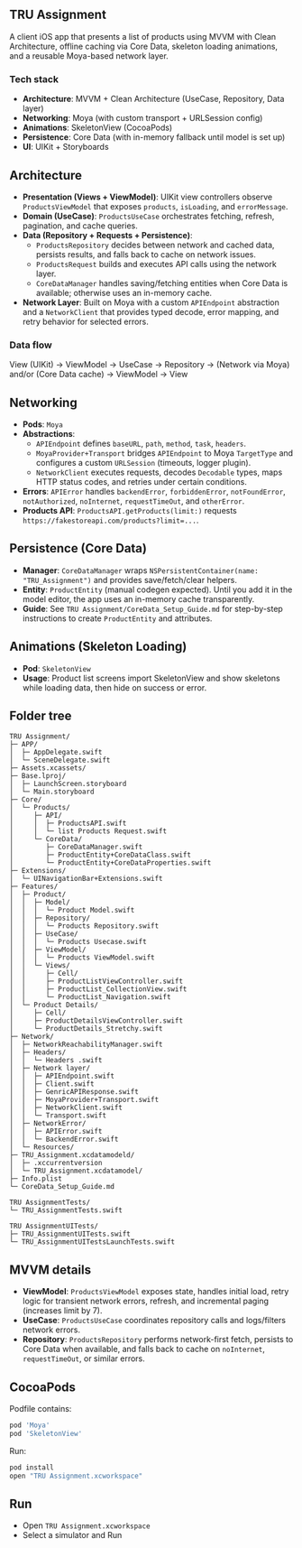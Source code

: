 ## TRU Assignment
A client iOS app that presents a list of products using MVVM with Clean Architecture, offline caching via Core Data, skeleton loading animations, and a reusable Moya-based network layer.

### Tech stack
- **Architecture**: MVVM + Clean Architecture (UseCase, Repository, Data layer)
- **Networking**: Moya (with custom transport + URLSession config)
- **Animations**: SkeletonView (CocoaPods)
- **Persistence**: Core Data (with in-memory fallback until model is set up)
- **UI**: UIKit + Storyboards

## Architecture
- **Presentation (Views + ViewModel)**: UIKit view controllers observe `ProductsViewModel` that exposes `products`, `isLoading`, and `errorMessage`.
- **Domain (UseCase)**: `ProductsUseCase` orchestrates fetching, refresh, pagination, and cache queries.
- **Data (Repository + Requests + Persistence)**:
  - `ProductsRepository` decides between network and cached data, persists results, and falls back to cache on network issues.
  - `ProductsRequest` builds and executes API calls using the network layer.
  - `CoreDataManager` handles saving/fetching entities when Core Data is available; otherwise uses an in-memory cache.
- **Network Layer**: Built on Moya with a custom `APIEndpoint` abstraction and a `NetworkClient` that provides typed decode, error mapping, and retry behavior for selected errors.

### Data flow
View (UIKit) → ViewModel → UseCase → Repository → (Network via Moya) and/or (Core Data cache) → ViewModel → View

## Networking
- **Pods**: `Moya`
- **Abstractions**:
  - `APIEndpoint` defines `baseURL`, `path`, `method`, `task`, `headers`.
  - `MoyaProvider+Transport` bridges `APIEndpoint` to Moya `TargetType` and configures a custom `URLSession` (timeouts, logger plugin).
  - `NetworkClient` executes requests, decodes `Decodable` types, maps HTTP status codes, and retries under certain conditions.
- **Errors**: `APIError` handles `backendError`, `forbiddenError`, `notFoundError`, `notAuthorized`, `noInternet`, `requestTimeOut`, and `otherError`.
- **Products API**: `ProductsAPI.getProducts(limit:)` requests `https://fakestoreapi.com/products?limit=...`.

## Persistence (Core Data)
- **Manager**: `CoreDataManager` wraps `NSPersistentContainer(name: "TRU_Assignment")` and provides save/fetch/clear helpers.
- **Entity**: `ProductEntity` (manual codegen expected). Until you add it in the model editor, the app uses an in-memory cache transparently.
- **Guide**: See `TRU Assignment/CoreData_Setup_Guide.md` for step-by-step instructions to create `ProductEntity` and attributes.

## Animations (Skeleton Loading)
- **Pod**: `SkeletonView`
- **Usage**: Product list screens import SkeletonView and show skeletons while loading data, then hide on success or error.

## Folder tree
```text
TRU Assignment/
├─ APP/
│  ├─ AppDelegate.swift
│  └─ SceneDelegate.swift
├─ Assets.xcassets/
├─ Base.lproj/
│  ├─ LaunchScreen.storyboard
│  └─ Main.storyboard
├─ Core/
│  └─ Products/
│     ├─ API/
│     │  ├─ ProductsAPI.swift
│     │  └─ list Products Request.swift
│     └─ CoreData/
│        ├─ CoreDataManager.swift
│        ├─ ProductEntity+CoreDataClass.swift
│        └─ ProductEntity+CoreDataProperties.swift
├─ Extensions/
│  └─ UINavigationBar+Extensions.swift
├─ Features/
│  ├─ Product/
│  │  ├─ Model/
│  │  │  └─ Product Model.swift
│  │  ├─ Repository/
│  │  │  └─ Products Repository.swift
│  │  ├─ UseCase/
│  │  │  └─ Products Usecase.swift
│  │  ├─ ViewModel/
│  │  │  └─ Products ViewModel.swift
│  │  └─ Views/
│  │     ├─ Cell/
│  │     ├─ ProductListViewController.swift
│  │     ├─ ProductList_CollectionView.swift
│  │     └─ ProductList_Navigation.swift
│  └─ Product Details/
│     ├─ Cell/
│     ├─ ProductDetailsViewController.swift
│     └─ ProductDetails_Stretchy.swift
├─ Network/
│  ├─ NetworkReachabilityManager.swift
│  ├─ Headers/
│  │  └─ Headers .swift
│  ├─ Network layer/
│  │  ├─ APIEndpoint.swift
│  │  ├─ Client.swift
│  │  ├─ GenricAPIResponse.swift
│  │  ├─ MoyaProvider+Transport.swift
│  │  ├─ NetworkClient.swift
│  │  └─ Transport.swift
│  ├─ NetworkError/
│  │  ├─ APIError.swift
│  │  └─ BackendError.swift
│  └─ Resources/
├─ TRU_Assignment.xcdatamodeld/
│  ├─ .xccurrentversion
│  └─ TRU_Assignment.xcdatamodel/
├─ Info.plist
└─ CoreData_Setup_Guide.md

TRU AssignmentTests/
└─ TRU_AssignmentTests.swift

TRU AssignmentUITests/
├─ TRU_AssignmentUITests.swift
└─ TRU_AssignmentUITestsLaunchTests.swift
```

## MVVM details
- **ViewModel**: `ProductsViewModel` exposes state, handles initial load, retry logic for transient network errors, refresh, and incremental paging (increases limit by 7).
- **UseCase**: `ProductsUseCase` coordinates repository calls and logs/filters network errors.
- **Repository**: `ProductsRepository` performs network-first fetch, persists to Core Data when available, and falls back to cache on `noInternet`, `requestTimeOut`, or similar errors.

## CocoaPods
Podfile contains:
```ruby
pod 'Moya'
pod 'SkeletonView'
```
Run:
```bash
pod install
open "TRU Assignment.xcworkspace"
```

## Run
- Open `TRU Assignment.xcworkspace`
- Select a simulator and Run

